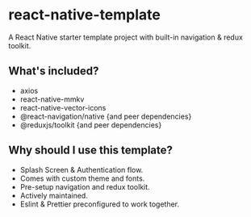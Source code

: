# react-native-template

A React Native starter template project with built-in navigation &amp; redux toolkit.

## What's included?

- axios
- react-native-mmkv
- react-native-vector-icons
- @react-navigation/native {and peer dependencies}
- @reduxjs/toolkit {and peer dependencies}

## Why should I use this template?

- Splash Screen & Authentication flow.
- Comes with custom theme and fonts.
- Pre-setup navigation and redux toolkit.
- Actively maintained.
- Eslint & Prettier preconfigured to work together.
